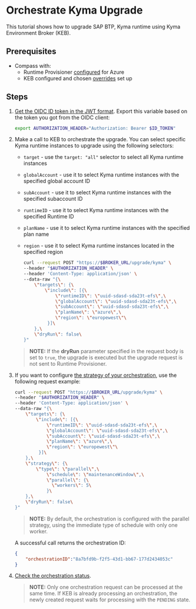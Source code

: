 # Orchestrate Kyma Upgrade

This tutorial shows how to upgrade SAP BTP, Kyma runtime using Kyma Environment Broker (KEB).

## Prerequisites

- Compass with:
  * Runtime Provisioner [configured](https://github.com/kyma-project/control-plane/blob/main/docs/provisioner/08-02-provisioning-gardener.md) for Azure
  * KEB configured and chosen [overrides](https://kyma-project.io/#/04-operation-guides/operations/03-change-kyma-config-values) set up

## Steps

1. [Get the OIDC ID token in the JWT format](01-10-authorization.md). Export this variable based on the token you got from the OIDC client:

   ```bash
   export AUTHORIZATION_HEADER="Authorization: Bearer $ID_TOKEN"
   ```

2. Make a call to KEB to orchestrate the upgrade. You can select specific Kyma runtime instances to upgrade using the following selectors:

   - `target` - use the `target: "all"` selector to select all Kyma runtime instances
   - `globalAccount` - use it to select Kyma runtime instances with the specified global account ID
   - `subAccount` - use it to select Kyma runtime instances with the specified subaccount ID
   - `runtimeID` - use it to select Kyma runtime instances with the specified Runtime ID
   - `planName` - use it to select Kyma runtime instances with the specified plan name
   - `region` - use it to select Kyma runtime instances located in the specified region

      ```bash
      curl --request POST "https://$BROKER_URL/upgrade/kyma" \
      --header "$AUTHORIZATION_HEADER" \
      --header 'Content-Type: application/json' \
      --data-raw "{\
          \"targets\": {\
              \"include\": [{\
                  \"runtimeID\": \"uuid-sdasd-sda23t-efs\",\
                  \"globalAccount\": \"uuid-sdasd-sda23t-efs\",\
                  \"subAccount\": \"uuid-sdasd-sda23t-efs\",\
                  \"planName\": \"azure\",\
                  \"region\": \"europewest\"\
               }]\
          },\
          \"dryRun\": false\
      }"
      ```

   > **NOTE:** If the **dryRun** parameter specified in the request body is set to `true`, the upgrade is executed but the upgrade request is not sent to Runtime Provisioner.

3. If you want to configure [the strategy of your orchestration](02-50-orchestration.md#strategies), use the following request example:

   ```bash
   curl --request POST "https://$BROKER_URL/upgrade/kyma" \
   --header "$AUTHORIZATION_HEADER" \
   --header 'Content-Type: application/json' \
   --data-raw "{\
       \"targets\": {\
           \"include\": [{\
               \"runtimeID\": \"uuid-sdasd-sda23t-efs\",\
               \"globalAccount\": \"uuid-sdasd-sda23t-efs\",\
               \"subAccount\": \"uuid-sdasd-sda23t-efs\",\
               \"planName\": \"azure\",\
               \"region\": \"europewest\"\
            }]\
       },\
       \"strategy\": {\
           \"type\": \"parallel\",\
               \"schedule\": \"maintenanceWindow\",\
               \"parallel\": {\
                 \"workers\": 5\
               }\
       },\
       \"dryRun\": false\
   }"
   ```

   > **NOTE:** By default, the orchestration is configured with the parallel strategy, using the immediate type of schedule with only one worker.

   A successful call returns the orchestration ID:

      ```json
      {
          "orchestrationID":"8a7bfd9b-f2f5-43d1-bb67-177d2434053c"
      }
      ```

4. [Check the orchestration status](02-70-orchestration-status.md).

   > **NOTE:** Only one orchestration request can be processed at the same time. If KEB is already processing an orchestration, the newly created request waits for processing with the `PENDING` state.
